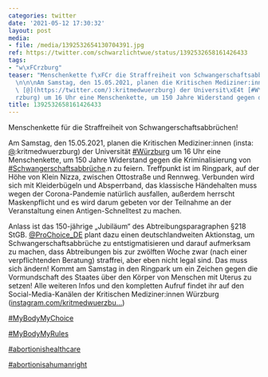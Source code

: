 ```yaml
---
categories: twitter
date: '2021-05-12 17:30:32'
layout: post
media:
- file: /media/1392532654130704391.jpg
ref: https://twitter.com/schwarzlichtwue/status/1392532658161426433
tags:
- "w\xFCrzburg"
teaser: "Menschenkette f\xFCr die Straffreiheit von Schwangerschaftsabbr\xFCchen!\n\
  \n\n\nAm Samstag, den 15.05.2021, planen die Kritischen Mediziner:innen (insta:\
  \ [@](https://twitter.com/):kritmedwuerzburg) der Universit\xE4t [#W\xFCrzburg](/t/w\xFC\
  rzburg) um 16 Uhr eine Menschenkette, um 150 Jahre Widerstand gegen die Kriminalisierung "
title: 1392532658161426433
---
```

Menschenkette für die Straffreiheit von Schwangerschaftsabbrüchen!



Am Samstag, den 15.05.2021, planen die Kritischen Mediziner:innen (insta: [@](https://twitter.com/):kritmedwuerzburg) der Universität [#Würzburg](/t/würzburg) um 16 Uhr eine Menschenkette, um 150 Jahre Widerstand gegen die Kriminalisierung  von [#Schwangerschaftsabbrüche](/t/schwangerschaftsabbrüche).n zu feiern. Treffpunkt ist im Ringpark, auf der Höhe von Klein Nizza, zwischen Ottostraße und Rennweg. Verbunden wird sich mit Kleiderbügeln und Absperrband, das klassische Händehalten muss wegen der Corona-Pandemie natürlich ausfallen, außerdem herrscht Maskenpflicht und es wird darum gebeten vor der Teilnahme an der Veranstaltung einen Antigen-Schnelltest zu machen.



Anlass ist das 150-jährige „Jubiläum“ des Abtreibungsparagraphen §218 StGB. [@ProChoice_DE](https://twitter.com/ProChoice_DE) plant dazu einen deutschlandweiten Aktionstag, um Schwangerschaftsabbrüche zu entstigmatisieren und darauf aufmerksam zu machen, dass Abtreibungen bis zur zwölften Woche zwar (nach einer verpflichtenden Beratung) straffrei, aber eben nicht legal sind. Das muss sich ändern!
Kommt am Samstag in den Ringpark um ein Zeichen gegen die Vormundschaft des Staates über den Körper von Menschen mit Uterus zu setzen!
Alle weiteren Infos und den kompletten Aufruf findet ihr auf den Social-Media-Kanälen der Kritischen Mediziner:innen Würzburg ([instagram.com/kritmedwuerzbu…](https://instagram.com/kritmedwuerzburg))



[#MyBodyMyChoice](/t/mybodymychoice)

[#MyBodyMyRules](/t/mybodymyrules)

[#abortionishealthcare](/t/abortionishealthcare) 

[#abortionisahumanright](/t/abortionisahumanright)